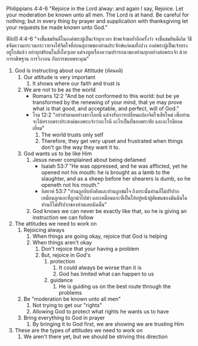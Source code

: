 Philippians 4:4-6 "Rejoice in the Lord alway: and again I say, Rejoice. Let your moderation be known unto all men. The Lord is at hand. Be careful for nothing; but in every thing by prayer and supplication with thanksgiving let your requests be made known unto God."

ฟีลิปปี 4:4-6 "จงชื่นชมยินดีในองค์พระผู้เป็นเจ้าทุกเวลา ข้าพเจ้าขอย้ำอีกครั้งว่า จงชื่นชมยินดีเถิด วิธีขจัดความกระวนกระวายจงให้จิตใจที่อ่อนสุภาพของท่านประจักษ์แก่คนทั้งปวง องค์พระผู้เป็นเจ้าทรงอยู่ใกล้แล้ว อย่าทุกข์ร้อนในสิ่งใดๆเลย แต่จงทูลเรื่องความปรารถนาของท่านทุกอย่างต่อพระเจ้า ด้วยการอธิษฐาน การวิงวอน กับการขอบพระคุณ"

1. God is instructing about our Attitude (ทัศนคติ)
	1. Our attitude is very important
		1. It shows where our faith and trust is
	2. We are not to be as the world
		- Romans 12:2 "And be not conformed to this world: but be ye transformed by the renewing of your mind, that ye may prove what is that good, and acceptable, and perfect, will of God."
		- โรม 12:2 "อย่าทำตามอย่างชาวโลกนี้ แต่จงรับการเปลี่ยนแปลงจิตใจเสียใหม่ เพื่อท่านจะได้ทราบพระประสงค์ของพระเจ้าว่าอะไรดี อะไรเป็นที่ชอบพระทัย และอะไรดียอดเยี่ยม"
			1. The world trusts only self
			2. Therefore, they get very upset and frustrated when things don't go the way they want it to.
	3. God wants us to be like Him
		1. Jesus never complained about being defamed
			- Isaiah 53:7 "He was oppressed, and he was afflicted, yet he opened not his mouth: he is brought as a lamb to the slaughter, and as a sheep before her shearers is dumb, so he openeth not his mouth."
			- อิสยาห์ 53:7 "ท่านถูกบีบบังคับและท่านถูกข่มใจ ถึงกระนั้นท่านก็ไม่ปริปาก เหมือนลูกแกะที่ถูกนำไปฆ่า และเหมือนแกะที่เป็นใบ้อยู่หน้าผู้ตัดขนของมันฉันใด ท่านก็ไม่ปริปากของท่านเลยฉันนั้น"
		2. God knows we can never be exactly like that, so he is giving an instruction we can follow
2. The attitudes we need to work on
	1. Rejoicing always
		1. When things are going okay, rejoice that God is helping
		2. When things aren't okay
			1. Don't rejoice that your having a problem
			2. But, rejoice in God's
				1. protection
					1. It could always be worse than it is
					2. God has limited what can happen to us
				2. guidance
					1. He is guiding us on the best route through the problems
	2. Be "moderation be known unto all men"
		1. Not trying to get our "rights"
		2. Allowing God to protect what rights he wants us to have
	3. Bring everything to God in prayer
		1. By bringing it to God first, we are showing we are trusting Him
3. These are the types of attitudes we need to work on
	1. We aren't there yet, but we should be striving this direction